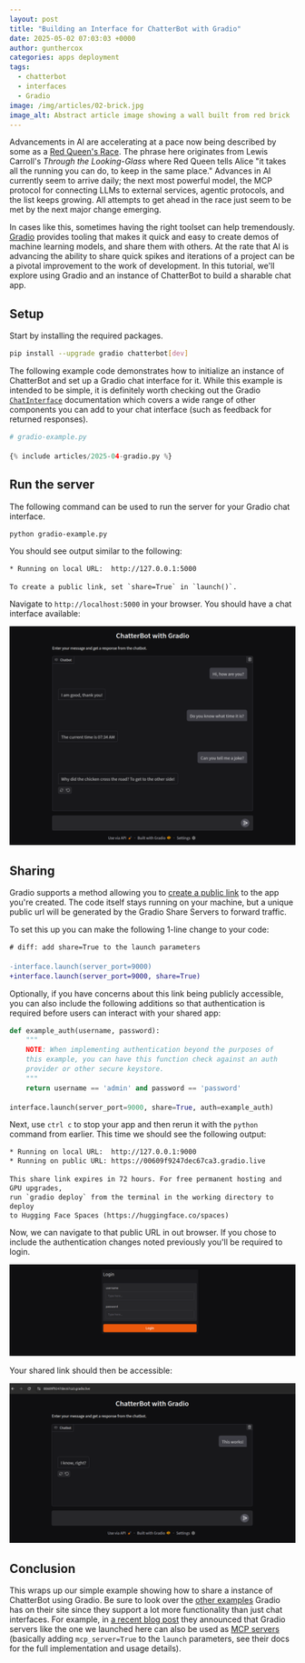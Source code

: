 ```yaml
---
layout: post
title: "Building an Interface for ChatterBot with Gradio"
date: 2025-05-02 07:03:03 +0000
author: gunthercox
categories: apps deployment
tags:
  - chatterbot
  - interfaces
  - Gradio
image: /img/articles/02-brick.jpg
image_alt: Abstract article image showing a wall built from red brick
---
```


<p class="lead">
    Advancements in AI are accelerating at a pace now being described by some as a <a href="https://en.wikipedia.org/wiki/Red_Queen%27s_race">Red Queen's Race</a>. The phrase here originates from Lewis Carroll's <i>Through the Looking-Glass</i> where Red Queen tells Alice "it takes all the running you can do, to keep in the same place." Advances in AI currently seem to arrive daily; the next most powerful model, the MCP protocol for connecting LLMs to external services, agentic protocols, and the list keeps growing. All attempts to get ahead in the race just seem to be met by the next major change emerging.
</p>

<p class="lead">
    In cases like this, sometimes having the right toolset can help tremendously. <a href="https://www.gradio.app/">Gradio</a> provides tooling that makes it quick and easy to create demos of machine learning models, and share them with others. At the rate that AI is advancing the ability to share quick spikes and iterations of a project can be a pivotal improvement to the work of development. In this tutorial, we'll explore using Gradio and an instance of ChatterBot to build a sharable chat app.
</p>

## Setup

Start by installing the required packages.

```bash
pip install --upgrade gradio chatterbot[dev]
```

The following example code demonstrates how to initialize an instance of ChatterBot and set up a Gradio chat interface for it. While this example is intended to be simple, it is definitely worth checking out the Gradio [`ChatInterface`](https://www.gradio.app/docs/gradio/chatinterface) documentation which covers a wide range of other components you can add to your chat interface (such as feedback for returned responses).

```python
# gradio-example.py

{% include articles/2025-04-gradio.py %}
```

## Run the server

The following command can be used to run the server for your Gradio chat interface.

```bash
python gradio-example.py
```

You should see output similar to the following:

```text
* Running on local URL:  http://127.0.0.1:5000

To create a public link, set `share=True` in `launch()`.
```

Navigate to `http://localhost:5000` in your browser. You should have a chat interface available:

![The Gradio chat interface on localhost](/img/screenshots/gradio-chatterbot.png)

## Sharing

Gradio supports a method allowing you to [create a public link](https://www.gradio.app/guides/sharing-your-app) to the app you're created. The code itself stays running on your machine, but a unique public url will be generated by the Gradio Share Servers to forward traffic.

To set this up you can make the following 1-line change to your code:

```diff
# diff: add share=True to the launch parameters

-interface.launch(server_port=9000)
+interface.launch(server_port=9000, share=True)
```

Optionally, if you have concerns about this link being publicly accessible, you can also include the following additions so that authentication is required before users can interact with your shared app:

```python
def example_auth(username, password):
    """
    NOTE: When implementing authentication beyond the purposes of
    this example, you can have this function check against an auth
    provider or other secure keystore.
    """
    return username == 'admin' and password == 'password'

interface.launch(server_port=9000, share=True, auth=example_auth)
```

Next, use `ctrl c` to stop your app and then rerun it with the `python` command from earlier. This time we should see the following output:

```
* Running on local URL:  http://127.0.0.1:9000
* Running on public URL: https://00609f9247dec67ca3.gradio.live

This share link expires in 72 hours. For free permanent hosting and GPU upgrades,
run `gradio deploy` from the terminal in the working directory to deploy
to Hugging Face Spaces (https://huggingface.co/spaces)
```

Now, we can navigate to that public URL in out browser. If you chose to include the authentication changes noted previously you'll be required to login.

![Login view for the shared Gradio app](/img/screenshots/gradio-chatterbot-login.png)

Your shared link should then be accessible:

![Login view for the shared Gradio app](/img/screenshots/gradio-chatterbot-shared.png)

## Conclusion

This wraps up our simple example showing how to share a instance of ChatterBot using Gradio. Be sure to look over the [other examples](https://www.gradio.app/guides/creating-a-chatbot-fast) Gradio has on their site since they support a lot more functionality than just chat interfaces. For example, in [a recent blog post](https://huggingface.co/blog/gradio-mcp) they announced that Gradio servers like the one we launched here can also be used as [MCP servers](https://docs.chatterbot.us/glossary/#term-MCP) (basically adding `mcp_server=True` to the `launch` parameters, see their docs for the full implementation and usage details).
